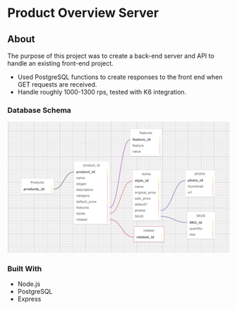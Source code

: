 # Product Overview Server
## About
The purpose of this project was to create a back-end server and API to handle an existing front-end project.
- Used PostgreSQL functions to create responses to the front end when GET requests are received.
- Handle roughly 1000-1300 rps, tested with K6 integration.

### Database Schema
<img title="Rating" alt="Alt text" src="./schema.jpg">

### Built With
- Node.js
- PostgreSQL
- Express